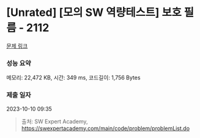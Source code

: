 # [Unrated] [모의 SW 역량테스트] 보호 필름 - 2112 

[문제 링크](https://swexpertacademy.com/main/code/problem/problemDetail.do?contestProbId=AV5V1SYKAaUDFAWu) 

### 성능 요약

메모리: 22,472 KB, 시간: 349 ms, 코드길이: 1,756 Bytes

### 제출 일자

2023-10-10 09:35



> 출처: SW Expert Academy, https://swexpertacademy.com/main/code/problem/problemList.do
